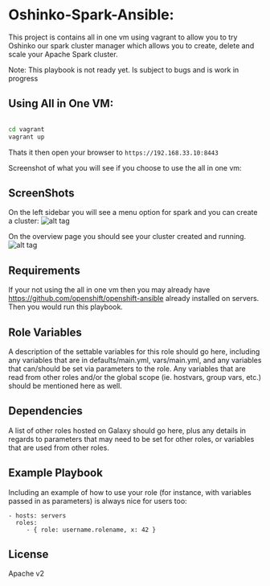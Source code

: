 
Oshinko-Spark-Ansible:
=========

This project is contains all in one vm using vagrant to allow you to try Oshinko
our spark cluster manager which allows you to create, delete and scale your
Apache Spark cluster.


Note: This playbook is not ready yet. Is subject to bugs and is work in progress


Using All in One VM:
-------------------

```bash

cd vagrant
vagrant up

```

Thats it then open your browser to
 `https://192.168.33.10:8443`

Screenshot of what you will see if you choose to use the all in one vm:

## ScreenShots

On the left sidebar you will see a menu option for spark and you can create a cluster:
![alt tag](https://raw.githubusercontent.com/zmhassan/oshinko-spark-ansible/master/images/Oshinko-Ansible-1.png)

On the overview page you should see your cluster created and running.
![alt tag](https://raw.githubusercontent.com/zmhassan/oshinko-spark-ansible/master/images/Oshinko-Ansible-2.png)


Requirements
------------

If your not using the all in one vm then you may already have https://github.com/openshift/openshift-ansible already
installed on servers. Then you would run this playbook.

Role Variables
--------------

A description of the settable variables for this role should go here, including any variables that are in defaults/main.yml, vars/main.yml, and any variables that can/should be set via parameters to the role. Any variables that are read from other roles and/or the global scope (ie. hostvars, group vars, etc.) should be mentioned here as well.

Dependencies
------------

A list of other roles hosted on Galaxy should go here, plus any details in regards to parameters that may need to be set for other roles, or variables that are used from other roles.

Example Playbook
----------------

Including an example of how to use your role (for instance, with variables passed in as parameters) is always nice for users too:

    - hosts: servers
      roles:
         - { role: username.rolename, x: 42 }

License
-------

Apache v2
